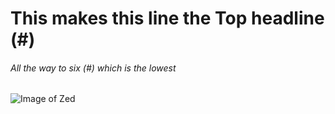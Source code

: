 # This makes this line the Top headline (#)
###### All the way to six (#) which is the lowest
![Image of Zed](https://img.goodfon.com/original/2560x1440/b/88/nindzia-ubiitsa-assassin-league-of-legends-ninja-lol-liga--1.jpg)
